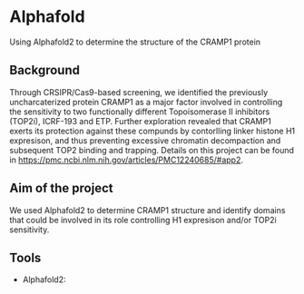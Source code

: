 # Alphafold
Using Alphafold2 to determine the structure of the CRAMP1 protein
## Background
Through CRSIPR/Cas9-based screening, we identified the previously uncharcaterized protein CRAMP1 as a major factor involved in controlling the sensitivity to two functionally different Topoisomerase II inhibitors (TOP2i), ICRF-193 and ETP. Further exploration revealed that CRAMP1 exerts its protection against these compunds by contorlling linker histone H1 expresison, and thus preventing excessive chromatin decompaction and subsequent TOP2 binding and trapping. Details on this project can be found in https://pmc.ncbi.nlm.nih.gov/articles/PMC12240685/#app2.
## Aim of the project
We used Alphafold2 to determine CRAMP1 structure and identify domains that could be involved in its role controlling H1 expresison and/or TOP2i sensitivity.
## Tools
- Alphafold2: 
